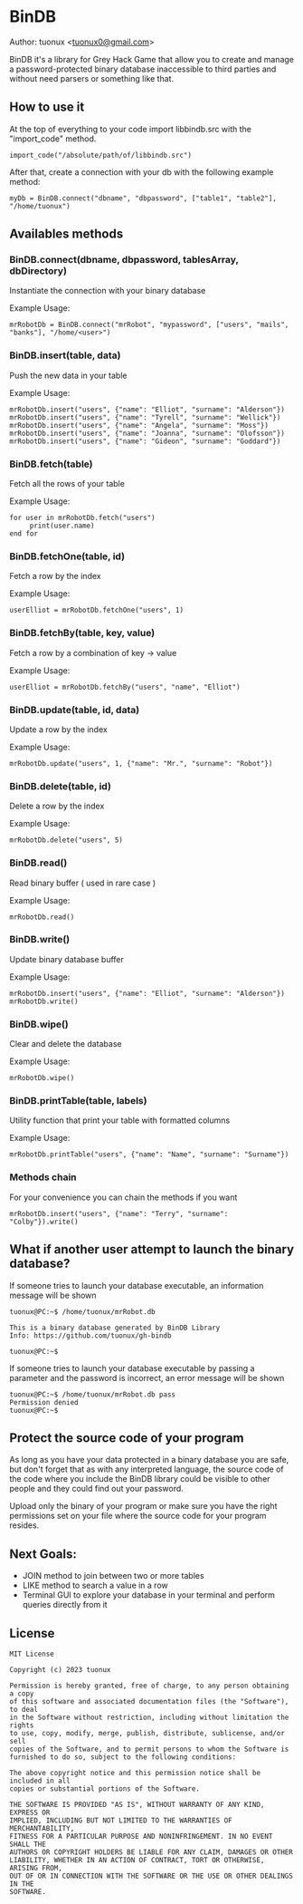 # BinDB

Author: tuonux \<tuonux0@gmail.com\>

BinDB it's a library for Grey Hack Game that allow you to create and manage a password-protected binary database inaccessible to third parties and without need parsers or something like that.

## How to use it

At the top of everything to your code import libbindb.src with the "import_code" method.

    import_code("/absolute/path/of/libbindb.src")

After that, create a connection with your db with the following example method:

    myDb = BinDB.connect("dbname", "dbpassword", ["table1", "table2"], "/home/tuonux")

## Availables methods

### BinDB.connect(dbname, dbpassword, tablesArray, dbDirectory)

Instantiate the connection with your binary database

Example Usage:

    mrRobotDb = BinDB.connect("mrRobot", "mypassword", ["users", "mails", "banks"], "/home/<user>")

### BinDB.insert(table, data)

Push the new data in your table

Example Usage:

    mrRobotDb.insert("users", {"name": "Elliot", "surname": "Alderson"})
    mrRobotDb.insert("users", {"name": "Tyrell", "surname": "Wellick"})
    mrRobotDb.insert("users", {"name": "Angela", "surname": "Moss"})
    mrRobotDb.insert("users", {"name": "Joanna", "surname": "Olofsson"})
    mrRobotDb.insert("users", {"name": "Gideon", "surname": "Goddard"})

### BinDB.fetch(table)

Fetch all the rows of your table

Example Usage:

    for user in mrRobotDb.fetch("users")
         print(user.name)
    end for

### BinDB.fetchOne(table, id)

Fetch a row by the index

Example Usage:

    userElliot = mrRobotDb.fetchOne("users", 1)

### BinDB.fetchBy(table, key, value)

Fetch a row by a combination of key -> value

Example Usage:

    userElliot = mrRobotDb.fetchBy("users", "name", "Elliot")

### BinDB.update(table, id, data)

Update a row by the index

Example Usage:

    mrRobotDb.update("users", 1, {"name": "Mr.", "surname": "Robot"})

### BinDB.delete(table, id)

Delete a row by the index

Example Usage:

    mrRobotDb.delete("users", 5)

### BinDB.read()

Read binary buffer ( used in rare case )

Example Usage:

    mrRobotDb.read()

### BinDB.write()

Update binary database buffer

Example Usage:

    mrRobotDb.insert("users", {"name": "Elliot", "surname": "Alderson"})
    mrRobotDb.write()

### BinDB.wipe()

Clear and delete the database

Example Usage:

    mrRobotDb.wipe()

### BinDB.printTable(table, labels)

Utility function that print your table with formatted columns

Example Usage:

    mrRobotDb.printTable("users", {"name": "Name", "surname": "Surname"})

### Methods chain

For your convenience you can chain the methods if you want

    mrRobotDb.insert("users", {"name": "Terry", "surname": "Colby"}).write()

## What if another user attempt to launch the binary database?

If someone tries to launch your database executable, an information message will be shown

    tuonux@PC:~$ /home/tuonux/mrRobot.db

    This is a binary database generated by BinDB Library
    Info: https://github.com/tuonux/gh-bindb

    tuonux@PC:~$

If someone tries to launch your database executable by passing a parameter and the password is incorrect, an error message will be shown

    tuonux@PC:~$ /home/tuonux/mrRobot.db pass
    Permission denied
    tuonux@PC:~$

## Protect the source code of your program

As long as you have your data protected in a binary database you are safe, but don't forget that as with any interpreted language, the source code of the code where you include the BinDB library could be visible to other people and they could find out your password.

Upload only the binary of your program or make sure you have the right permissions set on your file where the source code for your program resides.

## Next Goals:

- JOIN method to join between two or more tables
- LIKE method to search a value in a row
- Terminal GUI to explore your database in your terminal and perform queries directly from it

## License

    MIT License

    Copyright (c) 2023 tuonux

    Permission is hereby granted, free of charge, to any person obtaining a copy
    of this software and associated documentation files (the "Software"), to deal
    in the Software without restriction, including without limitation the rights
    to use, copy, modify, merge, publish, distribute, sublicense, and/or sell
    copies of the Software, and to permit persons to whom the Software is
    furnished to do so, subject to the following conditions:

    The above copyright notice and this permission notice shall be included in all
    copies or substantial portions of the Software.

    THE SOFTWARE IS PROVIDED "AS IS", WITHOUT WARRANTY OF ANY KIND, EXPRESS OR
    IMPLIED, INCLUDING BUT NOT LIMITED TO THE WARRANTIES OF MERCHANTABILITY,
    FITNESS FOR A PARTICULAR PURPOSE AND NONINFRINGEMENT. IN NO EVENT SHALL THE
    AUTHORS OR COPYRIGHT HOLDERS BE LIABLE FOR ANY CLAIM, DAMAGES OR OTHER
    LIABILITY, WHETHER IN AN ACTION OF CONTRACT, TORT OR OTHERWISE, ARISING FROM,
    OUT OF OR IN CONNECTION WITH THE SOFTWARE OR THE USE OR OTHER DEALINGS IN THE
    SOFTWARE.
